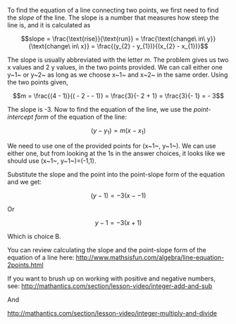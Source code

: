 To find the equation of a line connecting two
points, we first need to find the *slope* of the line. The slope is a
number that measures how steep the line is, and it is calculated as

$$slope = \frac{\text{rise}}{\text{run}} = \frac{\text{change\ in\ y}}{\text{change\ in\ x}} = \frac{(y_{2} - y_{1})}{(x_{2} - x_{1})}$$

The slope is usually abbreviated with the letter *m*. The problem gives
us two x values and 2 y values, in the two points provided. We can call
either one y~1~ or y~2~ as long as we choose x~1~ and x~2~ in the same
order. Using the two points given,

$$m = \frac{(4 - 1)}{( - 2 - - 1)} = \frac{3}{- 2 + 1} = \frac{3}{- 1} = - 3$$

The slope is -3. Now to find the equation of the line, we use the
*point-intercept form* of the equation of the line:

$$\left( y - y_{1} \right) = m(x - x_{1})$$

We need to use one of the provided points for (x~1~, y~1~). We can use
either one, but from looking at the 1s in the answer choices, it looks
like we should use (x~1~, y~1~)=(-1,1).

Substitute the slope and the point into the point-slope form of the
equation and we get:

$$\left( y - 1 \right) = - 3(x - - 1)$$

Or

$$y - 1 = - 3(x + 1)$$

Which is choice B.

You can review calculating the slope and the point-slope form of the
equation of a line here:
<http://www.mathsisfun.com/algebra/line-equation-2points.html>

If you want to brush up on working with positive and negative numbers,
see: <http://mathantics.com/section/lesson-video/integer-add-and-sub>

And

<http://mathantics.com/section/lesson-video/integer-multiply-and-divide>
